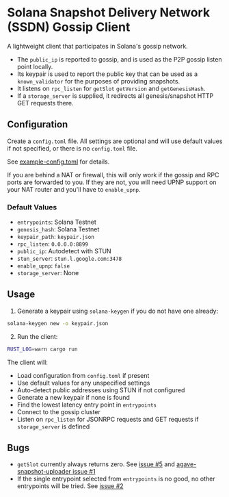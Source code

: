 # Solana Snapshot Delivery Network (SSDN) Gossip Client

A lightweight client that participates in Solana's gossip network.

- The `public_ip` is reported to gossip, and is used as the P2P gossip listen point locally.
- Its keypair is used to report the public key that can be used as a `known_validator` for the purposes of providing snapshots.
- It listens on `rpc_listen` for `getSlot` `getVersion` and `getGenesisHash`.
- If a `storage_server` is supplied, it redirects all genesis/snapshot HTTP GET requests there.

## Configuration

Create a `config.toml` file. All settings are optional and will use default values if not specified, or there is no `config.toml` file.

See [example-config.toml](example-config.toml) for details.

If you are behind a NAT or firewall, this will only work if the gossip and RPC ports are forwarded to you. 
If they are not, you will need UPNP support on your NAT router and you'll have to `enable_upnp`.

### Default Values

- `entrypoints`: Solana Testnet
- `genesis_hash`: Solana Testnet
- `keypair_path`: `keypair.json`
- `rpc_listen`: `0.0.0.0:8899`
- `public_ip`: Autodetect with STUN
- `stun_server`: `stun.l.google.com:3478`
- `enable_upnp`: `false`
- `storage_server`: None

## Usage

1. Generate a keypair using `solana-keygen` if you do not have one already:
```bash
solana-keygen new -o keypair.json
```

2. Run the client:
```bash
RUST_LOG=warn cargo run
```

The client will:
- Load configuration from `config.toml` if present
- Use default values for any unspecified settings
- Auto-detect public addresses using STUN if not configured
- Generate a new keypair if none is found
- Find the lowest latency entry point in `entrypoints`
- Connect to the gossip cluster
- Listen on `rpc_listen` for JSONRPC requests and GET requests if `storage_server` is defined

## Bugs
- `getSlot` currently always returns zero. See
 [issue #5](https://github.com/Blockdaemon/agave-snapshot-gossip-client/issues/5)
 and
 [agave-snapshot-uploader issue #1](https://github.com/Blockdaemon/agave-snapshot-uploader/issues/1)
- If the single entrypoint selected from `entrypoints` is no good, no other entrypoints will be tried. See
[issue #2](https://github.com/Blockdaemon/agave-snapshot-gossip-client/issues/2)
